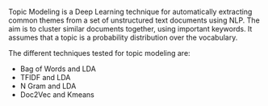 Topic Modeling is a Deep Learning technique for automatically extracting common themes from a set of unstructured text documents using NLP.
The aim is to cluster similar documents together, using important keywords. It assumes that a topic is a probability distribution over the vocabulary.

The different techniques tested for topic modeling are:
- Bag of Words and LDA
- TFIDF and LDA
- N Gram and LDA
- Doc2Vec and Kmeans

